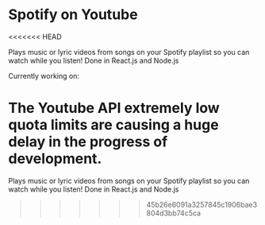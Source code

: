 # Spotify on Youtube
<<<<<<< HEAD

Plays music or lyric videos from songs on your Spotify playlist so you can watch while you listen!
Done in React.js and Node.js

Currently working on:

The Youtube API extremely low quota limits are causing a huge delay in the progress of development.
=======
Plays music or lyric videos from songs on your Spotify playlist so you can watch while you listen!
Done in React.js and Node.js
>>>>>>> 45b26e6091a3257845c1906bae3804d3bb74c5ca

